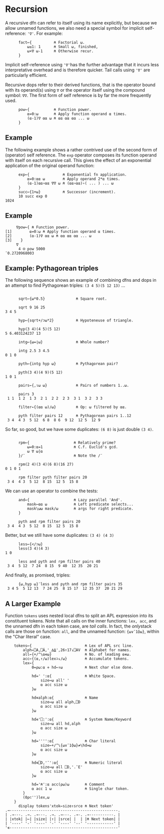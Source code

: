 # Recursion

A recursive dfn can refer to itself using its name explicitly, but because we allow unnamed functions, we also need a special symbol for implicit self-reference: `'∇'`. For example:
```apl
      fact←{          ⍝ Factorial ⍵.
          ⍵≤1: 1      ⍝ Small ⍵, finished,
          ⍵×∇ ⍵-1     ⍝ Otherwise recur.
      }
```

Implicit self-reference using `'∇'`has the further advantage that it incurs less interpretative overhead and is therefore quicker. Tail calls using `'∇'` are particularly efficient.

Recursive dops refer to their derived functions, that is the operator bound with its operand(s) using `∇` or the operator itself using the compound symbol: `∇∇`. The first form of self reference is by far the more frequently used.
```apl
      pow←{           ⍝ Function power.
          ⍺=0:⍵       ⍝ Apply function operand ⍺ times.
          (⍺-1)∇ ⍺⍺ ⍵ ⍝ ⍺⍺ ⍺⍺ ⍺⍺ ... ⍵
      }
```

## Example

The following example shows a rather contrived use of the second form of (operator) self reference. The `exp` operator composes its function operand with itself on each recursive call. This gives the effect of an exponential application of the original operand function:
```apl
      exp←{               ⍝ Exponential fn application.
          ⍺=0:⍺⍺ ⍵        ⍝ Apply operand 2*⍺ times.
          (⍺-1)⍺⍺∘⍺⍺ ∇∇ ⍵ ⍝ (⍺⍺∘⍺⍺)∘( ... ) ... ⍵
      }
      succ←{1+⍵}          ⍝ Successor (increment).
      10 succ exp 0
1024
```

## Example
```apl
     ∇pow←{ ⍝ Function power.
[1]        ⍺=0:⍵ ⍝ Apply function operand ⍺ times.
[2]        (⍺-1)∇ ⍺⍺ ⍵ ⍝ ⍺⍺ ⍺⍺ ⍺⍺ ... ⍵
[3]    }
     ∇
      4 ⍟ pow 5000
¯0.2720968003

```

## Example: Pythagorean triples

The following sequence shows an example of combining dfns and dops in an attempt to find Pythagorean triples: `(3 4 5)(5 12 13)` ...
```apl
 
      sqrt←{⍵*0.5}              ⍝ Square root.
 
      sqrt 9 16 25
3 4 5
 
      hyp←{sqrt+/⊃⍵*2}          ⍝ Hypoteneuse of triangle.
 
      hyp(3 4)(4 5)(5 12)
5 6.403124237 13
 
      intg←{⍵=⌊⍵}               ⍝ Whole number?
 
      intg 2.5 3 4.5
0 1 0
 
      pyth←{intg hyp ⍵}         ⍝ Pythagorean pair?
 
      pyth(3 4)(4 9)(5 12)
1 0 1
 
      pairs←{,⍳⍵ ⍵}             ⍝ Pairs of numbers 1..⍵.
 
      pairs 3
 1 1  1 2  1 3  2 1  2 2  2 3  3 1  3 2  3 3
 
      filter←{(⍺⍺ ⍵)/⍵}         ⍝ Op: ⍵ filtered by ⍺⍺.
 
      pyth filter pairs 12      ⍝ Pythagorean pairs 1..12
 3 4  4 3  5 12  6 8  8 6  9 12  12 5  12 9
```

So far, so good, but we have some duplicates: `(6 8)` is just double `(3 4)`.
```apl
 
      rpm←{                    ⍝ Relatively prime?
          ⍵=0:⍺=1              ⍝ C.f. Euclid's gcd.
          ⍵ ∇ ⍵|⍺
      }/¨                      ⍝ Note the /¨
 
      rpm(2 4)(3 4)(6 8)(16 27)
0 1 0 1
 
      rpm filter pyth filter pairs 20
 3 4  4 3  5 12  8 15  12 5  15 8
```

We can use an operator to combine the tests:
```apl
      and←{                    ⍝ Lazy parallel 'And'.
          mask←⍺⍺ ⍵            ⍝ Left predicate selects...
          mask\⍵⍵ mask/⍵       ⍝ args for right predicate.
      }
 
      pyth and rpm filter pairs 20
 3 4  4 3  5 12  8 15  12 5  15 8
```

Better, but we still have some duplicates: `(3 4) (4 3)`
```apl
      less←{</⊃⍵}
      less(3 4)(4 3)
1 0
 
      less and pyth and rpm filter pairs 40
 3 4  5 12  7 24  8 15  9 40  12 35  20 21
```

And finally, as promised, triples:
```apl
      {⍵,hyp ⍵}¨less and pyth and rpm filter pairs 35
 3 4 5  5 12 13  7 24 25  8 15 17  12 35 37  20 21 29
```

## A Larger Example

Function `tokens` uses nested local dfns to split an APL expression into its constituent tokens. Note that all calls on the inner functions: `lex, acc`,  and the unnamed dfn in each token case, are *tail calls*. In fact, the *only*stack calls are those on function: `all`, and the unnamed function: `{⍵∨¯1⌽⍵}`, within the "Char literal" case.

```apl
    tokens←{                        ⍝ Lex of APL src line.
        alph←⎕A,⎕Á,'_∆⍙',26↑17↓⎕AV  ⍝ Alphabet for names.
        all←{+/^\⍺∊⍵}               ⍝ No. of leading ⍺∊⍵.
        acc←{(⍺,↑/⍵)lex⊃↓/⍵}        ⍝ Accumulate tokens.
        lex←{
            0=⍴⍵:⍺ ⋄ hd←↑⍵          ⍝ Next char else done.
 
            hd=' ':⍺{               ⍝ White Space.
                size←⍵ all' '
                ⍺ acc size ⍵
            }⍵
 
            hd∊alph:⍺{              ⍝ Name
                size←⍵ all alph,⎕D
                ⍺ acc size ⍵
            }⍵
 
            hd∊'⎕:':⍺{              ⍝ System Name/Keyword
                size←⍵ all hd,alph
                ⍺ acc size ⍵
            }⍵
 
            hd='''':⍺{              ⍝ Char literal
                size←+/^\{⍵∨¯1⌽⍵}≠\hd=⍵
                ⍺ acc size ⍵
            }⍵
 
            hd∊⎕D,'¯':⍺{            ⍝ Numeric literal
                size←⍵ all ⎕D,'.¯E'
                ⍺ acc size ⍵
            }⍵
 
            hd='⍝':⍺ acc(⍴⍵)⍵       ⍝ Comment
            ⍺ acc 1 ⍵               ⍝ Single char token.
        }
        (0⍴⊂'')lex,⍵
    }
      display tokens'xtok←size↑srce ⍝ Next token'
.→-------------------------------------------------.
| .→---. .→. .→---. .→. .→---. .→-. .→-----------. |
| |xtok| |←| |size| |↑| |srce| |  | |⍝ Next token| |
| '----' '-' '----' '-' '----' '--' '------------' |
'∊-------------------------------------------------'
```
